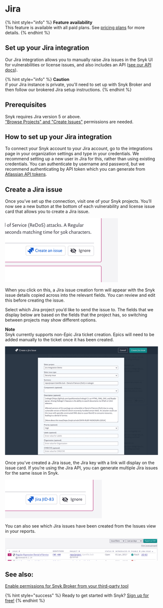 # Jira

{% hint style="info" %}
**Feature availability**  
This feature is available with all paid plans. See [pricing plans](https://snyk.io/plans/) for more details.
{% endhint %}

## **Set up your Jira integration**

Our Jira integration allows you to manually raise Jira issues in the Snyk UI for vulnerabilities or license issues, and also includes an API \([see our API docs](https://snyk.docs.apiary.io/#reference/projects/project-jira-issues)\).

{% hint style="info" %}
**Caution**  
if your Jira instance is private, you'll need to set up with Snyk Broker and then follow our brokered Jira setup instructions.
{% endhint %}

## **Prerequisites**

Snyk requires Jira version 5 or above.  
["Browse Projects" and "Create Issues"](https://community.atlassian.com/t5/Answers-Developer-Questions/Projects-are-not-being-returned-by-a-REST-API-call-to-createmeta/qaq-p/522042#M59700/) permissions are needed.

## **How to set up your Jira integration**

To connect your Snyk account to your Jira account, go to the integrations page in your organization settings and type in your credentials. We recommend setting up a new user in Jira for this, rather than using existing credentials. You can authenticate by username and password, but we recommend authenticating by API token which you can generate from [Atlassian API tokens](https://id.atlassian.com/manage/api-tokens).

## **Create a Jira issue**

Once you’ve set up the connection, visit one of your Snyk projects. You’ll now see a new button at the bottom of each vulnerability and license issue card that allows you to create a Jira issue.

![](../../.gitbook/assets/uuid-07abf9db-45cb-cdcd-537b-328a0c4b891e-en.png)

When you click on this, a Jira issue creation form will appear with the Snyk issue details copied across into the relevant fields. You can review and edit this before creating the issue.

Select which Jira project you’d like to send the issue to. The fields that we display below are based on the fields that the project has, so switching between projects may show different options.

**Note**  
Snyk currently supports non-Epic Jira ticket creation. Epics will need to be added manually to the ticket once it has been created.

![](../../.gitbook/assets/uuid-67202f8e-7f70-1e84-6044-f65ec36138b3-en.png)

Once you’ve created a Jira issue, the Jira key with a link will display on the issue card. If you’re using the Jira API, you can generate multiple Jira issues for the same issue in Snyk.

![](../../.gitbook/assets/uuid-5283ddbe-913b-1aa1-ec74-e384b0e2929b-en.png)

You can also see which Jira issues have been created from the Issues view in your reports.

![](../../.gitbook/assets/uuid-cd4e8cae-2528-a922-5a03-5f23c42d4ac2-en.png)

## See also:

[Enable permissions for Snyk Broker from your third-party tool](integrations/snyk-broker/enable-permissions-for-snyk-broker-from-your-third-party-tool/)

{% hint style="success" %}
Ready to get started with Snyk? [Sign up for free!](https://snyk.io/login?cta=sign-up&loc=footer&page=support_docs_page)
{% endhint %}

